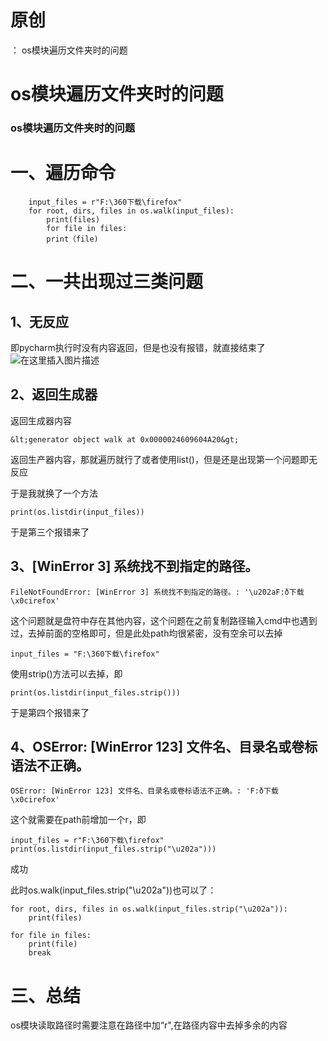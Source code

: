 # 原创

： os模块遍历文件夹时的问题

# os模块遍历文件夹时的问题

### os模块遍历文件夹时的问题

# 一、遍历命令

```
    input_files = r"‪F:\360下载\firefox"
    for root, dirs, files in os.walk(input_files):
   		print(files)
    	for file in files:
    	print（file)

```

# 二、一共出现过三类问题

## 1、无反应

即pycharm执行时没有内容返回，但是也没有报错，就直接结束了<br/> <img alt="在这里插入图片描述" src="https://img-blog.csdnimg.cn/20200622144250776.png?x-oss-process=image/watermark,type_ZmFuZ3poZW5naGVpdGk,shadow_10,text_aHR0cHM6Ly9ibG9nLmNzZG4ubmV0L3B5dGhvbl9fcmVwb3J0ZWQ=,size_16,color_FFFFFF,t_70"/>

## 2、返回生成器

返回生成器内容

```
&lt;generator object walk at 0x0000024609604A20&gt;

```

返回生产器内容，那就遍历就行了或者使用list()，但是还是出现第一个问题即无反应

于是我就换了一个方法

```
print(os.listdir(input_files))

```

于是第三个报错来了

## 3、[WinError 3] 系统找不到指定的路径。

```
FileNotFoundError: [WinError 3] 系统找不到指定的路径。: '\u202aF:ð下载\x0cirefox'

```

这个问题就是盘符中存在其他内容，这个问题在之前复制路径输入cmd中也遇到过，去掉前面的空格即可，但是此处path均很紧密，没有空余可以去掉

```
input_files = "‪F:\360下载\firefox"

```

使用strip()方法可以去掉，即

```
print(os.listdir(input_files.strip()))

```

于是第四个报错来了

## 4、OSError: [WinError 123] 文件名、目录名或卷标语法不正确。

```
OSError: [WinError 123] 文件名、目录名或卷标语法不正确。: 'F:ð下载\x0cirefox'

```

这个就需要在path前增加一个r，即

```
input_files = r"‪F:\360下载\firefox"
print(os.listdir(input_files.strip("\u202a")))

```

成功

此时os.walk(input_files.strip("\u202a"))也可以了：

```
for root, dirs, files in os.walk(input_files.strip("\u202a")):
	print(files)

for file in files:
    print(file)
    break

```

# 三、总结

os模块读取路径时需要注意在路径中加“r",在路径内容中去掉多余的内容
